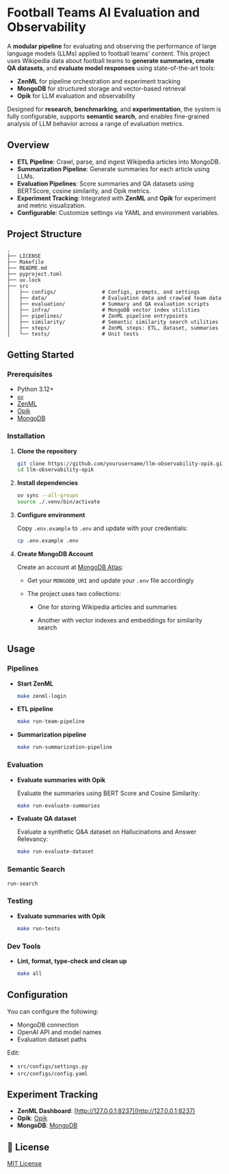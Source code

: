 # Football Teams AI Evaluation and Observability

A **modular pipeline** for evaluating and observing the performance of large language models (LLMs) applied to football teams' content. This project uses Wikipedia data about football teams to **generate summaries, create QA datasets**, and **evaluate model responses** using state-of-the-art tools:

- **ZenML** for pipeline orchestration and experiment tracking
- **MongoDB** for structured storage and vector-based retrieval
- **Opik** for LLM evaluation and observability

Designed for **research**, **benchmarking**, and **experimentation**, the system is fully configurable, supports **semantic search**, and enables fine-grained analysis of LLM behavior across a range of evaluation metrics.

## Overview

- **ETL Pipeline**: Crawl, parse, and ingest Wikipedia articles into MongoDB.
- **Summarization Pipeline**: Generate summaries for each article using LLMs.
- **Evaluation Pipelines**: Score summaries and QA datasets using BERTScore, cosine similarity, and Opik metrics.
- **Experiment Tracking**: Integrated with **ZenML** and **Opik** for experiment and metric visualization.
- **Configurable**: Customize settings via YAML and environment variables.

## Project Structure

```text
.
├── LICENSE
├── Makefile
├── README.md
├── pyproject.toml
├── uv.lock
├── src
│   ├── configs/               # Configs, prompts, and settings
│   ├── data/                  # Evaluation data and crawled team data
│   ├── evaluation/            # Summary and QA evaluation scripts
│   ├── infra/                 # MongoDB vector index utilities
│   ├── pipelines/             # ZenML pipeline entrypoints
│   ├── similarity/            # Semantic similarity search utilities
│   ├── steps/                 # ZenML steps: ETL, dataset, summaries
│   └── tests/                 # Unit tests
```

## Getting Started

### Prerequisites

- Python 3.12+
- [`uv`](https://github.com/astral-sh/uv)
- [ZenML](https://zenml.io/)
- [Opik](https://www.comet.com/site/products/opik/)
- [MongoDB](https://www.mongodb.com/)

### Installation

1. **Clone the repository**

   ```bash
   git clone https://github.com/yourusername/llm-observability-opik.git
   cd llm-observability-opik
   ```

1. **Install dependencies**

   ```bash
   uv sync --all-groups
   source ./.venv/bin/activate
   ```

1. **Configure environment**

   Copy `.env.example` to `.env` and update with your credentials:

   ```bash
   cp .env.example .env
   ```

1. **Create MongoDB Account**

   Create an account at [MongoDB Atlas](https://www.mongodb.com/):

   - Get your `MONGODB_URI` and update your `.env` file accordingly

   - The project uses two collections:

     - One for storing Wikipedia articles and summaries

     - Another with vector indexes and embeddings for similarity search

## Usage

### Pipelines

- **Start ZenML**

  ```bash
  make zenml-login
  ```

- **ETL pipeline**

  ```bash
  make run-team-pipeline
  ```

- **Summarization pipeline**

  ```bash
  make run-summarization-pipeline
  ```

### Evaluation

- **Evaluate summaries with Opik**

  Evaluate the summaries using BERT Score and Cosine Similarity:

  ```bash
  make run-evaluate-summaries
  ```

- **Evaluate QA dataset**

  Evaluate a synthetic Q&A dataset on Hallucinations and Answer Relevancy:

  ```bash
  make run-evaluate-dataset
  ```

### Semantic Search

```bash
run-search
```

### Testing

- **Evaluate summaries with Opik**

  ```bash
  make run-tests
  ```

### Dev Tools

- **Lint, format, type-check and clean up**

  ```bash
  make all
  ```

## Configuration

You can configure the following:

- MongoDB connection
- OpenAI API and model names
- Evaluation dataset paths

Edit:

- `src/configs/settings.py`
- `src/configs/config.yaml`

## Experiment Tracking

- **ZenML Dashboard**: [http://127.0.0.1:8237](http://127.0.0.1:8237)
- **Opik**: [Opik](https://www.comet.com/site/products/opik/)
- **MongoDB**: [MongoDB](https://www.mongodb.com/)

## 📄 License

[MIT License](LICENSE)
